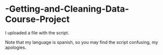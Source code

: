 # -Getting-and-Cleaning-Data-Course-Project

I uploaded a file with the script.

Note that my language is spanish, so you may find the script confusing, my apologies. 
